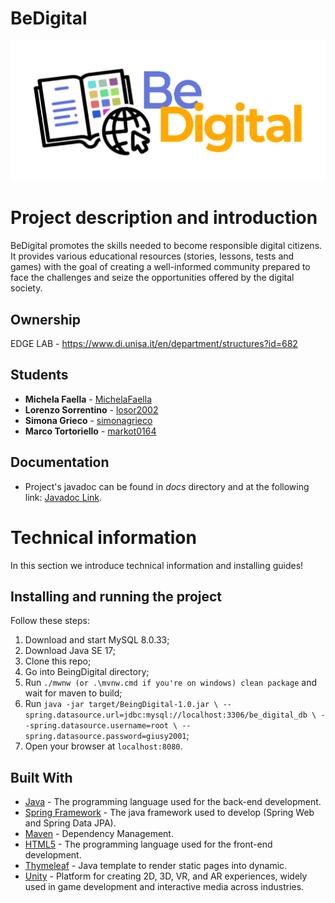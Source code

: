 # BeDigital

<p align = "center">
  <img src = "src/main/resources/static/img/Logo2.png" width="600" alt="Logo">
</p>

# Project description and introduction

BeDigital promotes the skills needed to become responsible digital citizens. It provides various educational resources (stories, lessons, tests and games) with the goal of creating a well-informed community prepared to face the challenges and seize the opportunities offered by the digital society.

## Ownership
EDGE LAB - https://www.di.unisa.it/en/department/structures?id=682

## Students

* **Michela Faella**  - [MichelaFaella](https://github.com/MichelaFaella)
* **Lorenzo Sorrentino**  - [losor2002](https://github.com/losor2002)
* **Simona Grieco** - [simonagrieco](https://github.com/simonagrieco)
* **Marco Tortoriello** - [markot0164](https://github.com/markot0164)

## Documentation

* Project's javadoc can be found in *docs* directory and at the following
  link: [Javadoc Link](https://michelafaella.github.io/BeingDigital/).


# Technical information

In this section we introduce technical information and installing guides!

## Installing and running the project

Follow these steps:

1. Download and start MySQL 8.0.33;
2. Download Java SE 17;
3. Clone this repo;
4. Go into BeingDigital directory;
5. Run `./mwnw (or .\mvnw.cmd if you're on windows) clean package` and wait for maven to build;
6. Run `java -jar target/BeingDigital-1.0.jar \
  --spring.datasource.url=jdbc:mysql://localhost:3306/be_digital_db \
  --spring.datasource.username=root \
  --spring.datasource.password=giusy2001`;
7. Open your browser at `localhost:8080`.

## Built With

* [Java](https://jdk.java.net/17/) - The programming language used for the back-end development.
* [Spring Framework](https://spring.io/) - The java framework used to develop (Spring Web and Spring Data JPA).
* [Maven](https://maven.apache.org/) - Dependency Management.
* [HTML5](https://www.w3schools.com/html/default.asp) - The programming language used for the front-end development.
* [Thymeleaf](https://www.thymeleaf.org/) - Java template to render static pages into dynamic.
* [Unity](https://unity.com/) - Platform for creating 2D, 3D, VR, and AR experiences, widely used in game development and interactive media across industries.

